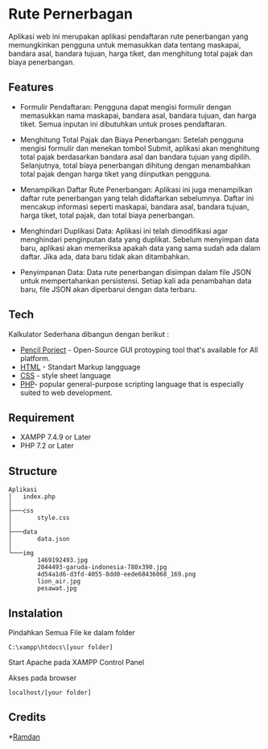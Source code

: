 # Rute Pernerbagan
Aplikasi web ini merupakan aplikasi pendaftaran rute penerbangan yang memungkinkan pengguna untuk memasukkan data tentang maskapai, bandara asal, bandara tujuan, harga tiket, dan menghitung total pajak dan biaya penerbangan.

## Features
* Formulir Pendaftaran: Pengguna dapat mengisi formulir dengan memasukkan nama maskapai, bandara asal, bandara tujuan, dan harga tiket. Semua inputan ini dibutuhkan untuk proses pendaftaran.

* Menghitung Total Pajak dan Biaya Penerbangan: Setelah pengguna mengisi formulir dan menekan tombol Submit, aplikasi akan menghitung total pajak berdasarkan bandara asal dan bandara tujuan yang dipilih. Selanjutnya, total biaya penerbangan dihitung dengan menambahkan total pajak dengan harga tiket yang diinputkan pengguna.

* Menampilkan Daftar Rute Penerbangan: Aplikasi ini juga menampilkan daftar rute penerbangan yang telah didaftarkan sebelumnya. Daftar ini mencakup informasi seperti maskapai, bandara asal, bandara tujuan, harga tiket, total pajak, dan total biaya penerbangan.

* Menghindari Duplikasi Data: Aplikasi ini telah dimodifikasi agar menghindari penginputan data yang duplikat. Sebelum menyimpan data baru, aplikasi akan memeriksa apakah data yang sama sudah ada dalam daftar. Jika ada, data baru tidak akan ditambahkan.

* Penyimpanan Data: Data rute penerbangan disimpan dalam file JSON untuk mempertahankan persistensi. Setiap kali ada penambahan data baru, file JSON akan diperbarui dengan data terbaru.

##  Tech
Kalkulator Sederhana dibangun dengan berikut : 
* [Pencil Porject](https://pencil.evolus.vn/) - Open-Source GUI protoyping tool that's available for All platform.
* [HTML](https://www.w3schools.com/html/) - Standart Markup langguage 
* [CSS](https://www.w3schools.com/css/) - style sheet language
* [PHP](https://www.php.net/)- popular general-purpose scripting language that is especially suited to web development.

## Requirement
* XAMPP 7.4.9 or Later
* PHP 7.2 or Later

## Structure
```
Aplikasi
│   index.php
│
├───css
│       style.css
│
├───data
│       data.json
│
└───img
        1469192493.jpg
        2044493-garuda-indonesia-780x390.jpg
        4d54a1d6-d3fd-4055-8dd0-eede68436068_169.png
        lion_air.jpg
        pesawat.jpg

```
## Instalation
Pindahkan Semua File ke dalam folder
    
    C:\xampp\htdocs\[your folder]

Start Apache pada XAMPP Control Panel

Akses pada browser

    localhost/[your folder]
    
## Credits
*[Ramdan](https://www.linkedin.com/in/onlyramdan/)

